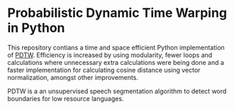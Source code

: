 # Probabilistic Dynamic Time Warping in Python

This repository contians a time and space efficient Python implementation of [PDTW](https://github.com/SPEECHCOG/PDTW). Efficiency is increased by using modularity, fewer loops and calculations where unnecessary extra calculations were being done and a faster implementation for calculating cosine distance using vector normalization, amongst other improvements.

PDTW is a an unsupervised speech segmentation algorithm to detect word boundaries for low resource languages.
